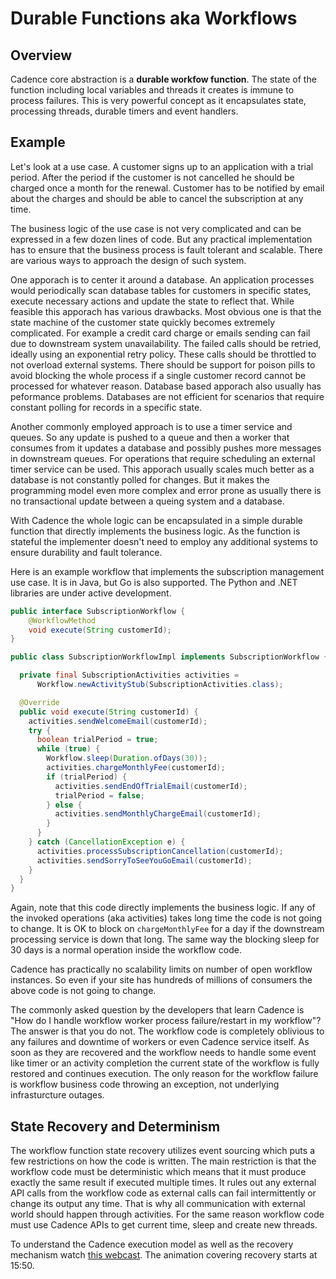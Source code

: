 # Durable Functions aka Workflows

## Overview

Cadence core abstraction is a **durable workfow function**. The state of the function including local variables and threads it creates is immune to process failures.
This is very powerful concept as it encapsulates state, processing threads, durable timers and event handlers.

## Example

Let's look at a use case. A customer signs up to an application with a trial period. After the period if the customer is not cancelled he should be charged once a month for the renewal. Customer has to be notified by email about the charges and should be able to cancel the subscription at any time.

The business logic of the use case is not very complicated and can be expressed in a few dozen lines of code. But any practical implementation has to ensure that the business process is fault tolerant and scalable. There are various ways to approach the design of such system.

One apporach is to center it around a database. An application processes would periodically scan database tables for customers in specific states, execute necessary actions and update the state to reflect that. While feasible this apporach has various drawbacks. Most obvious one is that the state machine of the customer state quickly becomes extremely complicated. For example a credit card charge or emails sending can fail due to downstream system unavailability. The failed calls should be retried, ideally using an exponential retry policy. These calls should be throttled to not overload external systems. There should be support for poison pills to avoid blocking the whole process if a single customer record cannot be processed for whatever reason. Database based apporach also usually has peformance problems. Databases are not efficient for scenarios that require constant polling for records in a specific state.

Another commonly employed approach is to use a timer service and queues. So any update is pushed to a queue and then a worker that consumes from it updates a database and possibly pushes more messages in downstream queues. For operations that require scheduling an external timer service can be used. This apporach usually scales much better as a database is not constantly polled for changes. But it makes the programming model even more complex and error prone as usually there is no transactional update between a queing system and a database.

With Cadence the whole logic can be encapsulated in a simple durable function that directly implements the business logic. As the function is stateful the implementer doesn't need to employ any additional systems to ensure durability and fault tolerance.

Here is an example workflow that implements the subscription management use case. It is in Java, but Go is also supported. The Python and .NET libraries are under active development.

```java
public interface SubscriptionWorkflow {
    @WorkflowMethod
    void execute(String customerId);
}

public class SubscriptionWorkflowImpl implements SubscriptionWorkflow {

  private final SubscriptionActivities activities =
      Workflow.newActivityStub(SubscriptionActivities.class);

  @Override
  public void execute(String customerId) {
    activities.sendWelcomeEmail(customerId);
    try {
      boolean trialPeriod = true;
      while (true) {
        Workflow.sleep(Duration.ofDays(30));
        activities.chargeMonthlyFee(customerId);
        if (trialPeriod) {
          activities.sendEndOfTrialEmail(customerId);
          trialPeriod = false;
        } else {
          activities.sendMonthlyChargeEmail(customerId);
        }
      }
    } catch (CancellationException e) {
      activities.processSubscriptionCancellation(customerId);
      activities.sendSorryToSeeYouGoEmail(customerId);
    }
  }
}
```
Again, note that this code directly implements the business logic. If any of the invoked operations (aka activities) takes long time the code is not going to change. It is OK to block on `chargeMonthlyFee` for a day if the downstream processing service is down that long. The same way the blocking sleep for 30 days is a normal operation inside the workflow code.

Cadence has practically no scalability limits on number of open workflow instances. So even if your site has hundreds of millions of consumers the above code is not going to change.

The commonly asked question by the developers that learn Cadence is "How do I handle workflow worker process failure/restart in my workflow"? The answer is that you do not. The workflow code is completely oblivious to any failures and downtime of workers or even Cadence service itself. As soon as they are recovered and the workflow needs to handle some event like timer or an activity completion the current state of the workflow is fully restored and continues execution. The only reason for the workflow failure is workflow business code throwing an exception, not underlying infrasturcture outages.

## State Recovery and Determinism

The workflow function state recovery utilizes event sourcing which puts a few restrictions on how the code is written. The main restriction is that the workflow code must be deterministic which means that it must produce exactly the same result if executed multiple times. It rules out any external API calls from the workflow code as external calls can fail intermittently or change its output any time. That is why all communication with external world should happen through activities. For the same reason workflow code must use Cadence APIs to get current time, sleep and create new threads.

To understand the Cadence execution model as well as the recovery mechanism watch [this webcast](https://youtu.be/qce_AqCkFys). The animation covering recovery starts at 15:50.
